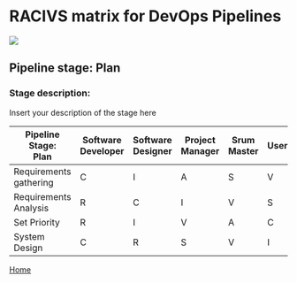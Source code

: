 # __RACIVS matrix for DevOps Pipelines__   

<img src="https://user-images.githubusercontent.com/10748736/112030685-6c81be80-8b32-11eb-94b8-c2c01b8f4581.png">

## __Pipeline stage:__  Plan  
### __Stage description:__  
Insert your description of the stage here  

| Pipeline Stage:<br>Plan  |Software Developer  | Software Designer  |Project Manager  |Srum Master  | User    | Product Owner    |
|------------------------  |------------------- |------------------- |---------------- |------------ |-------- |-----------------
| Requirements gathering   |         C          |        I           |       A         |     S       |   V     |        R         |
| Requirements Analysis    |         R          |        C           |       I         |     V       |   S     |        A         |
| Set Priority             |         R          |        I           |       V         |     A       |   C     |        S         |
| System Design            |         C          |        R           |       S         |     V       |   I     |        A         |

  
  
[Home](../index.md)  
